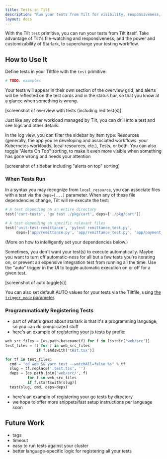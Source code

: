 ```yaml
---
title: Tests in Tilt
description: "Run your tests from Tilt for visibility, responsiveness, and fine-grained control."
layout: docs
---
```

With the Tilt `test` primitive, you can run your tests from Tilt itself. Take advantage of Tilt's file-watching and responsiveness, and the power and customizability of Starlark, to supercharge your testing workflow.

## How to Use It
Define tests in your Tiltfile with the `test` primitive:
```python
# TODO: examples
```

Your tests will appear in their own section of the overview grid, and alerts will be reflected on the test cards and in the status bar, so that you know at a glance when something is wrong.

[screenshot of overview with tests (including red test(s)]

Just like any other workload managed by Tilt, you can drill into a test and see logs and other details.

In the log view, you can filter the sidebar by item type: Resources (generally, the app you're developing and associated workflows: your Kubernetes workloads, local resources, etc.), Tests, or both. You can also toggle "Alerts On Top" sorting, to make it even more visible when something has gone wrong and needs your attention

[screenshot of sidebar including "alerts on top" sorting]

### When Tests Run
In a syntax you may recognize from `local_resource`, you can associate files with a test via the `deps=[...]` parameter. When any of these file dependencies change, Tilt will re-execute the test:

```python
# A test depending on an entire directory
test('cart-tests', 'go test ./pkg/cart', deps=['./pkg/cart'])

# A test depending on specific relevant files
test('unit-test-remittance', 'pytest remittance_test.py',
     deps=['app/remittance.py', 'app/remittance_test.py', 'app/payment_utils.py'])
```
(More on how to intelligently set your dependencies below.)

Sometimes, you don't want your test(s) to execute automatically. Maybe you want to turn off automatic-ness for all but a few tests you're iterating on, or prevent an expensive integration test from running all the time. Use the "auto" trigger in the UI to toggle automatic execution on or off for a given test.

[screenshot of auto toggle(s)]

You can also set default AUTO values for your tests via the Tiltfile, using [the `trigger_mode` parameter](https://docs.tilt.dev/manual_update_control.html).


### Programmatically Registering Tests
- part of what's great about starlark is that it's a programming language, so you can do complicated stuff
- here's an example of registering your js tests by prefix:

```python
web_src_files = [os.path.basename(f) for f in listdir('web/src')]
test_files = [f for f in web_src_files
              if f.endswith('test.tsx')]

for tf in test_files:
  cmd = "cd web && yarn test --watchAll=false %s" % tf
  slug = tf.replace('.test.tsx', '')
  deps = [os.path.join('web/src/', f)
          for f in web_src_files
          if f.startswith(slug)]
  test(slug, cmd, deps=deps)
```

- here's an example of registering your go tests by directory
- we hope to offer more snippets/fast setup instructions per language soon

## Future Work
- tags
- timeout
- easy to run tests against your cluster
- better language-specific logic for registering all your tests
